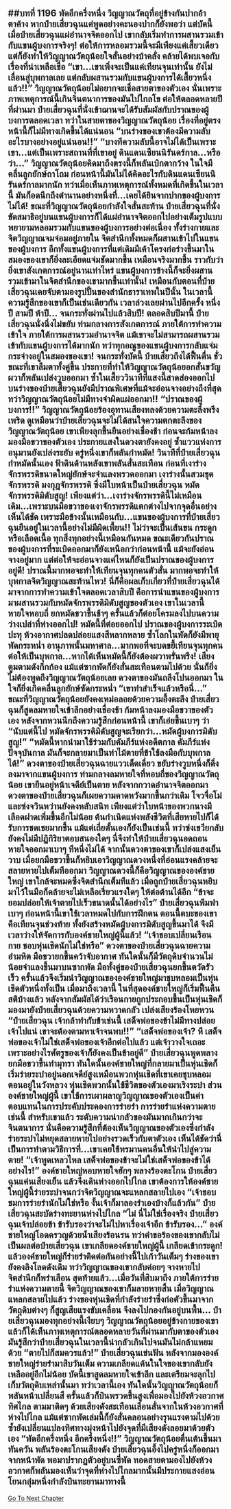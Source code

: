 ##บทที่ 1196 พัดอีกครึ่งหนึ่ง
วิญญาณวัตถุที่อยู่ข้างกันปากอ้าตาค้าง หากป๋ายเสี่ยวฉุนแค่พูดอย่างคะนองปากก็ยังพอว่า แต่บัดนี้เมื่อป๋ายเสี่ยวฉุนแผ่อำนาจจิตออกไป เขากลับเริ่มทำการผสานรวมเข้ากับแขนผู้บงการจริงๆ!
ต่อให้การหลอมรวมนี้จะมีเพียงแค่เสี้ยวเดียว แต่ก็ยังทำให้วิญญาณวัตถุน้อยใจสั่นอย่างบ้าคลั่ง คล้ายได้พบเจอกับเรื่องที่น่าเหลือเชื่อ
“เขา...เขาเพิ่งจะเป็นแค่เทียนจุนเท่านั้น ยังไม่เลื่อนสู่บุพกาลเลย แต่กลับผสานรวมกับแขนผู้บงการได้เสี้ยวหนึ่งแล้ว!!” วิญญาณวัตถุน้อยไม่อยากจะเชื่อสายตาของตัวเอง นั่นเพราะภาพเหตุการณ์นี้เกินจินตนาการของมันไปไกลโข ต่อให้ตลอดหลายปีที่ผ่านมา ป๋ายเสี่ยวฉุนที่นั่งเข้าฌานจะได้รับสัมผัสกับปราณของผู้บงการตลอดเวลา ทว่าในสายตาของวิญญาณวัตถุน้อย เรื่องที่อยู่ตรงหน้านี้ก็ไม่มีทางเกิดขึ้นได้แน่นอน
“บนร่างของเขาต้องมีความลับอะไรบางอย่างอยู่แน่นอน!!”
“บางทีความลับนี้อาจไม่ได้เป็นเพราะเขา...แต่เป็นเพราะสถานที่ที่เขาอยู่ ดินแดนเซียนนิรันดร์กาล...หรือว่า...” วิญญาณวัตถุน้อยคิดมาถึงตรงนี้ก็พลันเบิกตากว้าง ในใจมีคลื่นลูกยักษ์ถาโถม ก่อนหน้านี้มันไม่ได้คิดอะไรกับดินแดนเซียนนิรันดร์กาลมากนัก ทว่าเมื่อเห็นภาพเหตุการณ์ทั้งหมดที่เกิดขึ้นในเวลานี้ มันก็อดนึกถึงตำนานอย่างหนึ่งที่...เคยได้ยินจากปากของผู้บงการไม่ได้!
ขณะที่วิญญาณวัตถุน้อยกำลังใจสั่นสะท้าน ป๋ายเสี่ยวฉุนที่นั่งขัดสมาธิอยู่บนแขนผู้บงการก็ได้แผ่อำนาจจิตออกไปอย่างเต็มรูปแบบ พยายามหลอมรวมกับแขนของผู้บงการอย่างต่อเนื่อง ทั้งร่างกายและจิตวิญญาณจมจ่อมอยู่ภายใน จิตสำนึกทั้งหมดก็ผสานเข้าไปในแขนของผู้บงการ
อีกทั้งแขนผู้บงการที่แต่เดิมมีเค้าโครงก่อร่างขึ้นมาในสมองของเขาก็ยิ่งละเอียดแจ่มชัดมากขึ้น เหมือนจริงมากขึ้น ราวกับว่ายิ่งเขาสังเกตการณ์อยู่นานเท่าไหร่ แขนผู้บงการข้างนี้ก็จะยิ่งผสานรวมเข้ามาในจิตสำนึกของเขามากขึ้นเท่านั้น!
เหมือนกับตอนที่ป๋ายเสี่ยวฉุนเคยจับตามองรูปปั้นของสำนักธาราเทพในปีนั้น ในเวลานี้ความรู้สึกของเขาก็เป็นเช่นเดียวกัน
เวลาล่วงเลยผ่านไปอีกครั้ง หนึ่งปี สามปี ห้าปี...
จนกระทั่งผ่านไปแล้วสิบปี!
ตลอดสิบปีมานี้ ป๋ายเสี่ยวฉุนนั่งนิ่งไม่ขยับ ท่ามกลางการสังเกตการณ์ ภายใต้การทำความเข้าใจ ภายใต้การผสานรวมอำนาจจิต แม้เขาจะไม่สามารถผสานรวมเข้ากับแขนผู้บงการได้มากนัก ทว่าทุกอณูของแขนผู้บงการกลับแจ่มกระจ่างอยู่ในสมองของเขา!
จนกระทั่งบัดนี้ ป๋ายเสี่ยวถึงได้ฟื้นตื่น ชั่วขณะที่เขาลืมตาทั้งคู่ขึ้น ประกายที่ทำให้วิญญาณวัตถุน้อยอกสั่นขวัญผวาก็พลันเปล่งวูบออกมา
ซ้ำในเสี้ยววินาทีที่แสงนี้สาดส่องออกไป บนร่างของป๋ายเสี่ยวฉุนยังมีปราณพิเศษที่แม้จะอ่อนจางอย่างถึงที่สุด ทว่าวิญญาณวัตถุน้อยไม่มีทางจำผิดแผ่ออกมา!!
“ปราณของผู้บงการ!!” วิญญาณวัตถุน้อยร้องอุทานเสียงหลงด้วยความตะลึงพรึงเพริด
ดูเหมือนว่าป๋ายเสี่ยวฉุนจะไม่ได้สนใจความตกตะลึงของวิญญาณวัตถุน้อย เขาเพียงลุกขึ้นยืนอย่างเชื่องช้า ก่อนจะก้มหน้าลงมองมือขวาของตัวเอง ประกายแสงในดวงตายังคงอยู่ ซ้ำแววแห่งการอนุมานยังเปล่งระยับ ครู่หนึ่งเขาก็พลันกำหมัด!
วินาทีที่ป๋ายเสี่ยวฉุนกำหมัดนั้นเอง ฟ้าดินด้านหลังเขาพลันสั่นสะเทือน ก่อนที่เงาร่างจักรพรรดิขนาดใหญ่ยักษ์จะจำแลงพรวดออกมา เงาร่างนั้นสวมชุดจักรพรรดิ มงกุฎจักรพรรดิ ซึ่งมีใบหน้าเป็นป๋ายเสี่ยวฉุน
หมัดจักรพรรดิมิดับสูญ!
เพียงแต่ว่า...เงาร่างจักรพรรดินี้ไม่เหมือนเดิม...เพราะบนมือขวาของเงาจักรพรรดิแตกต่างไปจากจุดอื่นอย่างเห็นได้ชัด เพราะมือข้างนั้นเหมือนกับ...แขนของผู้บงการที่ป๋ายเสี่ยวฉุนยืนอยู่ในเวลานี้อย่างไม่มีผิดเพี้ยน!!
ไม่ว่าจะเป็นเส้นขน กระดูกหรือเลือดเนื้อ ทุกสิ่งทุกอย่างนี้เหมือนกันหมด ขณะเดียวกันปราณของผู้บงการที่ระเบิดออกมาก็ยังเหนือกว่าก่อนหน้านี้ แม้จะยังอ่อนจางอยู่มาก แต่ต่อให้จะอ่อนจางแค่ไหนก็ยังเป็นปราณของผู้บงการอยู่ดี!
ปราณนี้มากพอจะทำให้เทียนจุนทุกคนตัวสั่น มากพอจะทำให้บุพกาลจิตวิญญาณสะท้านไหว!
นี่ก็คือผลเก็บเกี่ยวที่ป๋ายเสี่ยวฉุนได้มาจากการทำความเข้าใจตลอดเวลาสิบปี คือการนำแขนของผู้บงการมาผสานรวมกับหมัดจักรพรรดิมิดับสูญของตัวเอง เขาในเวลานี้หายใจหอบถี่ ยกหมัดขวาขึ้นช้าๆ ครั้นแล้วก็ต่อยโครมลงไปบนความว่างเปล่าที่ห่างออกไป!
หมัดนี้ที่ต่อยออกไป ปราณของผู้บงการระเบิดปะทุ ห้วงอากาศปลดปล่อยแสงสีหลากหลาย ซ้ำโลกในพัดก็ยังมีพายุพัดกระหน่ำ อานุภาพนั้นมหาศาล...มากพอที่จะบดขยี้เทียนจุนทุกคน ต่อให้เป็นบุพกาล...หากได้เห็นหมัดนี้ก็ยังต้องผวาพรั่นพรึง!
เสียงตูมตามดังกึกก้อง แม้แต่ซากพัดก็ยังสั่นสะเทือนตามไปด้วย นั่นก็ยิ่งไม่ต้องพูดถึงวิญญาณวัตถุน้อยเลย ดวงตาของมันถลึงโปนออกมา ในใจก็ยิ่งเกิดคลื่นลูกยักษ์ซัดกระหน่ำ
“เขาทำสำเร็จแล้วหรือนี่...”
ขณะที่วิญญาณวัตถุน้อยยังคงเหม่อลอยด้วยความอึ้งตะลึง ป๋ายเสี่ยวฉุนก็สูดลมหายใจเข้าลึกอย่างเชื่องช้า ก้มหน้าลงมองมือขวาของตัวเอง หลังจากหวนนึกถึงความรู้สึกก่อนหน้านี้ เขาก็เอ่ยขึ้นเบาๆ ว่า
“นับแต่นี้ไป หมัดจักรพรรดิมิดับสูญจะเรียกว่า...หมัดผู้บงการมิดับสูญ!”
“หมัดนี้หากนำมาใช้ร่วมกับคัมภีร์แห่งอดีตกาล คัมภีร์แห่งปัจจุบันกาล มันก็จะกลายมาเป็นท่าไม้ตายที่ข้าใช้ลงมือกับบุพกาลได้!” ดวงตาของป๋ายเสี่ยวฉุนฉายแววเด็ดเดี่ยว ขยับร่างวูบหนึ่งก็ดิ่งลงมาจากแขนผู้บงการ ท่ามกลางลมหายใจที่หอบถี่ของวิญญาณวัตถุน้อย เขายืนอยู่หน้าเจดีย์เป็นตาย หลังจากกวาดอำนาจจิตออกมา ดวงตาของป๋ายเสี่ยวฉุนก็เผยความคาดหวังมากขึ้นกว่าเดิม
โจวจื่อโม่และซ่งจวินหว่านยังคงหลับสนิท เพียงแต่ว่าใบหน้าของพวกนางมีเลือดฝาดเพิ่มขึ้นอีกไม่น้อย ต้นกำเนิดแห่งพลังชีวิตที่เสียหายไปก็ได้รับการชดเชยมากขึ้น แม้แต่เถี่ยตั้นเองก็ยังเป็นเช่นนี้ ทว่าซ่งเชวียกลับยังคงไม่มีปฏิกิริยาตอบสนองใดๆ นี่จึงทำให้ป๋ายเสี่ยวฉุนอดถอนหายใจออกมาเบาๆ ทีหนึ่งไม่ได้
จากนั้นดวงตาของเขาก็เปล่งแสงเย็นวาบ เมื่อยกมือขวาขึ้นก็หยิบเอาวิญญาณดวงหนึ่งที่อ่อนแรงคล้ายจะสลายหายไปเต็มทีออกมา
วิญญาณดวงนี้ก็คือวิญญาณขององค์ชายใหญ่ เขาใกล้จะหมดซึ่งจิตสำนึกเต็มทีแล้ว เมื่อถูกป๋ายเสี่ยวฉุนหยิบมาไว้ในมือก็คล้ายจะไม่เหลือเรี่ยวแรงใดๆ ให้ต่อต้านได้อีก
“ข้าจะยอมปล่อยให้เจ้าตายไปเร็วขนาดนั้นได้อย่างไร” ป๋ายเสี่ยวฉุนพึมพำเบาๆ ก่อนหน้านี้เขาใช้เวลาหมดไปกับการฝึกตน ตอนนี้ตบะของเขาคือเทียนจุนช่วงท้าย ทั้งยังสร้างหมัดผู้บงการมิดับสูญขึ้นมาได้ จึงมีเวลาว่างให้จัดการกับองค์ชายใหญ่ผู้นี้แล้ว!
“เจ้าชอบเปลี่ยนเรือนกาย ชอบหุ่นเชิดนักไม่ใช่หรือ” ดวงตาของป๋ายเสี่ยวฉุนฉายความอำมหิต มือขวายกขึ้นคว้าจับอากาศ ทันใดนั้นก็มีวัตถุดิบจำนวนไม่น้อยจำแลงขึ้นมาบนซากพัด มือทั้งคู่ของป๋ายเสี่ยวฉุนยกขึ้นตวัดรัวเร็ว ครั้นแล้วจึงเริ่มนำวิญญาณขององค์ชายใหญ่มาชุบหลอมเป็นหุ่นเชิดตัวหนึ่งทั้งเป็น
เมื่อมาถึงเวลานี้ ในที่สุดองค์ชายใหญ่ก็เริ่มฟื้นคืนสติบ้างแล้ว หลังจากสัมผัสได้ว่าเรือนกายถูกประกอบขึ้นเป็นหุ่นเชิดก็มองมายังป๋ายเสี่ยวฉุนด้วยความหวาดกลัว เปล่งเสียงร้องโหยหวน
“ป๋ายเสี่ยวฉุน เจ้ากล้าทำกับข้าเช่นนี้ เสด็จพ่อของข้าไม่มีทางปล่อยเจ้าไปแน่ เขาจะต้องตามหาเจ้าจนพบ!!”
“เสด็จพ่อของเจ้า? หึ เสด็จพ่อของเจ้าไม่ใช่เสด็จพ่อของเจ้าอีกต่อไปแล้ว แต่เจ้าวางใจเถอะ เพราะอย่างไรศัตรูของเจ้าก็ยังคงเป็นข้าอยู่ดี” ป๋ายเสี่ยวฉุนพูดพลางยกมือขวาขึ้นทำมุทรา ทันใดนั้นองค์ชายใหญ่ที่กลายมาเป็นหุ่นเชิดก็เริ่มร่ายระบำอยู่นอกเจดีย์สูงเหมือนพวกหุ่นเชิดที่เขาเคยชุบหลอมตอนอยู่ในวังหลวง
หุ่นเชิดพวกนั้นใช้ชีวิตของตัวเองมาเริงระบำ ส่วนองค์ชายใหญ่ผู้นี้ เขาใช้การเผาผลาญวิญญาณของตัวเองเป็นค่าตอบแทนในการประคับประคองการร่ายรำ การร่ายรำแห่งความตายเช่นนี้ สำหรับเขาแล้ว ระดับความน่ากลัวของมันมากเกินกว่าจะจินตนาการ นั่นคือความรู้สึกที่ต้องเห็นวิญญาณของตัวเองซึ่งกำลังร่ายระบำไม่หยุดสลายหายไปอย่างรวดเร็วกับตาตัวเอง เห็นได้ชัดว่านี่เป็นการทำตามวิธีการที่...เขาเคยใช้ทรมานคนอื่นให้นำไปสู่ความตาย!
“เจ้าพูดเหลวไหล เสด็จพ่อของข้าจะไม่ใช่เสด็จพ่อของข้าได้อย่างไร!” องค์ชายใหญ่หอบหายใจฮักๆ พลางร้องตะโกน ป๋ายเสี่ยวฉุนแค่นเสียงเย็น แล้วจึงเดินห่างออกไปไกล เขาต้องการให้องค์ชายใหญ่ผู้นี้ร่ายระบำจนกว่าจิตวิญญาณจะแหลกสลายไปเอง
“เจ้าชอบชมการร่ายรำนักไม่ใช่หรือ งั้นเจ้าก็มาลองรำเองบ้างก็แล้วกัน” ป๋ายเสี่ยวฉุนสะบัดร่างทะยานห่างไปไกล
“ไม่ นี่ไม่ใช่เรื่องจริง ป๋ายเสี่ยวฉุนเจ้าปล่อยข้า ข้ารับรองว่าจะไม่ไปหาเรื่องเจ้าอีก ข้ารับรอง...” องค์ชายใหญ่โอดครวญด้วยน้ำเสียงร้อนรน ทว่าคำขอร้องของเขากลับไม่เป็นผลต่อป๋ายเสี่ยวฉุน เขาเกลียดองค์ชายใหญ่ผู้นี้ เกลียดเข้ากระดูก!
แล้วองค์ชายใหญ่ก็ร่ายรำติดต่อกันอย่างนี้ไปเก้าวันเต็มๆ ร่างของเขายังคงลิงโลดดังเดิม ทว่าวิญญาณของเขากลับค่อยๆ จางหายไป จิตสำนึกก็พร่าเลือน สุดท้ายแล้ว...เมื่อวันที่สิบมาถึง ภายใต้การร่ายรำแห่งความตายนี้ จิตวิญญาณของเขาก็มลายหายสิ้น
เมื่อวิญญาณแหลกสลายไปแล้ว ร่างของหุ่นเชิดที่กำลังร่ายรำซึ่งก่อตัวขึ้นมาจากวัตถุดิบต่างๆ ก็สูญเสียแรงขับเคลื่อน จึงลงไปกองกันอยู่บนพื้น...
ป๋ายเสี่ยวฉุนมองทุกอย่างนี้เงียบๆ วิญญาณวัตถุน้อยอยู่ข้างกายของเขา แล้วก็ได้เห็นภาพเหตุการณ์ตลอดหลายวันที่ผ่านมากับตาของตัวเอง มันรู้สึกว่าป๋ายเสี่ยวฉุนในเวลานี้น่ากลัวเกินไปจนมันไม่กล้าแหยมด้วย
“ตายไปก็สมควรแล้ว!” ป๋ายเสี่ยวฉุนเข่นฟัน หลังจากมององค์ชายใหญ่ร่ายรำมาสิบวันเต็ม ความเกลียดแค้นในใจของเขากลับยังเหลืออยู่อีกไม่น้อย บัดนี้เขาสูดลมหายใจเข้าลึก และเตรียมจะลุกไปเก็บวัตถุดิบเหล่านั้นมา ทว่าเวลานี้เอง ทันใดนั้นวิญญาณวัตถุน้อยก็พลันหน้าเปลี่ยนสี ครั้นแล้วก็บินพรวดขึ้นสูงเพื่อมองไปยังห้วงอวกาศทิศไกล
ตามมาติดๆ ด้วยเสียงดังสะเทือนเลือนลั่นจากในห้วงอวกาศที่ห่างไปไกล แม้แต่ซากพัดเล่มนี้ก็ยังสั่นคลอนอย่างรุนแรงตามไปด้วย ซ้ำยังเปลี่ยนแปลงทิศทางมุ่งหน้าไปยังจุดที่มีเสียงดังลอยมาด้วยตัวเอง
“พัดอีกครึ่งหนึ่ง อีกครึ่งหนึ่ง!!” วิญญาณวัตถุน้อยตื่นเต้นขึ้นมาทันควัน พลันร้องตะโกนเสียงดัง
ป๋ายเสี่ยวฉุนอึ้งไปครู่หนึ่งก็ออกมาจากหน้าพัด พอมาปรากฏตัวอยู่บนซี่พัด ทอดสายตามองไปยังห้วงอวกาศก็พลันมองเห็นว่าจุดที่ห่างไปไกลมากนั้นมีประกายแสงอ่อนโยนกลุ่มหนึ่งกำลังบินทะยานมาทางนี้
------


[Go To Next Chapter]( ./170.md)